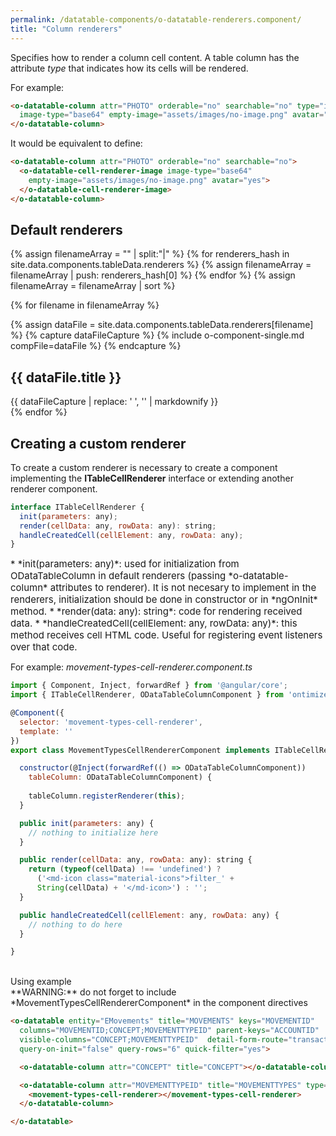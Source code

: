 ```yaml
---
permalink: /datatable-components/o-datatable-renderers.component/
title: "Column renderers"
---
```


Specifies how to render a column cell content. A table column has the attribute *type* that indicates how its cells
will be rendered.

For example:

```html
<o-datatable-column attr="PHOTO" orderable="no" searchable="no" type="image" 
  image-type="base64" empty-image="assets/images/no-image.png" avatar="yes">
</o-datatable-column>  
```

It would be equivalent to define:

```html
<o-datatable-column attr="PHOTO" orderable="no" searchable="no">
  <o-datatable-cell-renderer-image image-type="base64" 
    empty-image="assets/images/no-image.png" avatar="yes">
  </o-datatable-cell-renderer-image>
</o-datatable-column>
```

## Default renderers

{% assign filenameArray = "" | split:"|"  %} 
{% for renderers_hash in site.data.components.tableData.renderers %}
  {% assign filenameArray = filenameArray | push: renderers_hash[0] %}
{% endfor %}
{% assign filenameArray = filenameArray | sort %}


{% for filename in filenameArray %}

  {% assign dataFile = site.data.components.tableData.renderers[filename] %}
  {% capture dataFileCapture %}
    {% include o-component-single.md compFile=dataFile  %}
  {% endcapture %}
  <div class="o-compFile-div">
    <h2 class="">{{ dataFile.title }}</h2>
    {{ dataFileCapture | replace: '    ', '' | markdownify }}
  </div>
{% endfor %}


## Creating a custom renderer

To create a custom renderer is necessary to create a component implementing
 the **ITableCellRenderer** interface or extending another renderer component.


```javascript
interface ITableCellRenderer {
  init(parameters: any);
  render(cellData: any, rowData: any): string;
  handleCreatedCell(cellElement: any, rowData: any);
}
```

<div style="font-size:15px;" markdown="1">
 * *init(parameters: any)*: used for initialization from ODataTableColumn in default 
 renderers (passing *o-datatable-column* attributes to renderer). 
 It is not necesary to implement in the renderers, initialization should be done in 
 constructor or in *ngOnInit* method.
 * *render(data: any): string*: code for rendering received data.
 * *handleCreatedCell(cellElement: any, rowData: any)*: this method receives cell HTML code. 
 Useful for registering event listeners over that code.
</div>

For example: *movement-types-cell-renderer.component.ts*

```javascript
import { Component, Inject, forwardRef } from '@angular/core';
import { ITableCellRenderer, ODataTableColumnComponent } from 'ontimize-web-ng2/ontimize';

@Component({
  selector: 'movement-types-cell-renderer',
  template: ''
})
export class MovementTypesCellRendererComponent implements ITableCellRenderer {

  constructor(@Inject(forwardRef(() => ODataTableColumnComponent)) 
    tableColumn: ODataTableColumnComponent) {
      
    tableColumn.registerRenderer(this);
  }

  public init(parameters: any) {
    // nothing to initialize here
  }

  public render(cellData: any, rowData: any): string {
    return (typeof(cellData) !== 'undefined') ? 
      ('<md-icon class="material-icons">filter_' + 
      String(cellData) + '</md-icon>') : '';
  }

  public handleCreatedCell(cellElement: any, rowData: any) {
    // nothing to do here
  }

}
```
<br/>
Using example

<div class="notice--warning" markdown="1">
**WARNING:** do not forget to include *MovementTypesCellRendererComponent* in the component directives
</div>


```html
<o-datatable entity="EMovements" title="MOVEMENTS" keys="MOVEMENTID"
  columns="MOVEMENTID;CONCEPT;MOVEMENTTYPEID" parent-keys="ACCOUNTID"
  visible-columns="CONCEPT;MOVEMENTTYPEID"  detail-form-route="transactions"  
  query-on-init="false" query-rows="6" quick-filter="yes">

  <o-datatable-column attr="CONCEPT" title="CONCEPT"></o-datatable-column>

  <o-datatable-column attr="MOVEMENTTYPEID" title="MOVEMENTTYPES" type="integer">
    <movement-types-cell-renderer></movement-types-cell-renderer>
  </o-datatable-column>

</o-datatable>
```
